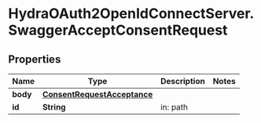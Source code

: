 # HydraOAuth2OpenIdConnectServer.SwaggerAcceptConsentRequest

## Properties
Name | Type | Description | Notes
------------ | ------------- | ------------- | -------------
**body** | [**ConsentRequestAcceptance**](ConsentRequestAcceptance.md) |  | 
**id** | **String** | in: path | 


